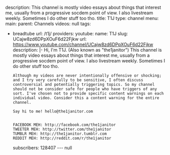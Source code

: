 description: This channel is mostly video essays about things that interest me, usually
  from a progressive socdem point of view. I also livestream weekly. Sometimes I do
  other stuff too tho.
title: T1J
type: channel
menu:
  main:
    parent: Channels
videos: null
tags:
- breadtube
url: /t1j/
providers:
  youtube:
    name: T1J
    slug: UCajw8zd6DPpXOuF6d22Fjkw
    url: https://www.youtube.com/channel/UCajw8zd6DPpXOuF6d22Fjkw
    description: |-
      Hi, I'm T1J. (Also known as "the1janitor")
      This channel is mostly video essays about things that interest me, usually from a progressive socdem point of view. I also livestream weekly. Sometimes I do other stuff too tho.

      Although my videos are never intentionally offensive or shocking; and I try very carefully to be sensitive, I often discuss controversial and potentially triggering topics. So my channel should not be consider safe for people who have triggers of any sort. I've chosen not to provide specific content warnings on each individual video. Consider this a content warning for the entire channel.

      Say hi to me! hello@the1janitor.com


      FACEBOOK MEH: http://facebook.com/the1janitor
      TWEETER MEH: http://twitter.com/the1janitor
      TUMBLR MEH: http://the1janitor.tumblr.com
      REDDIT MEH: http://reddit.com/r/the1janitor
    subscribers: 128407
--- null
